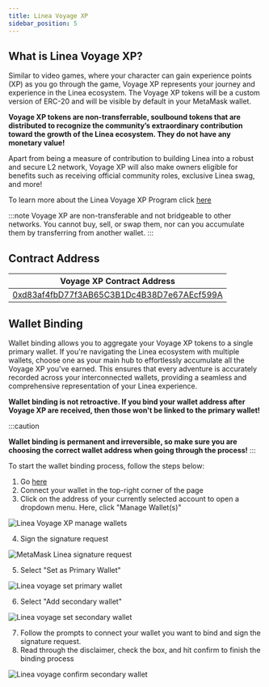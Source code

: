 ```yaml
---
title: Linea Voyage XP 
sidebar_position: 5
---
```


## What is Linea Voyage XP?

Similar to video games, where your character can gain experience points (XP) as you go through the game, Voyage XP represents your journey and experience in the Linea ecosystem. The Voyage XP tokens will be a custom version of ERC-20 and will be visible by default in your MetaMask wallet.

 **Voyage XP tokens are non-transferrable, soulbound tokens that are distributed to recognize the community’s extraordinary contribution toward the growth of the Linea ecosystem. They do not have any monetary value!**

Apart from being a measure of contribution to building Linea into a robust and secure L2 network, Voyage XP will also make owners eligible for benefits such as receiving official community roles, exclusive Linea swag, and more!

To learn more about the Linea Voyage XP Program click [here](https://linea.mirror.xyz/sl3dN6bP3h0Uxhh5yA_jqy9UFayjqCeChRvOSi1U3B8) 

:::note
Voyage XP are non-transferable and not bridgeable to other networks. You cannot buy, sell, or swap them, nor can you accumulate them by transferring from another wallet.
:::

## Contract Address

| Voyage XP Contract Address |
| -------------------------- |
| [0xd83af4fbD77f3AB65C3B1Dc4B38D7e67AEcf599A](https://lineascan.build/address/0xd83af4fbD77f3AB65C3B1Dc4B38D7e67AEcf599A) |

## Wallet Binding

Wallet binding allows you to aggregate your Voyage XP tokens to a single primary wallet. If you're navigating the Linea ecosystem with multiple wallets, choose one as your main hub to effortlessly accumulate all the Voyage XP you've earned. This ensures that every adventure is accurately recorded across your interconnected wallets, providing a seamless and comprehensive representation of your Linea experience. 

**Wallet binding is not retroactive. If you bind your wallet address after Voyage XP are received, then those won't be linked to the primary wallet!**

:::caution

**Wallet binding is permanent and irreversible, so make sure you are choosing the correct wallet address when going through the process!**
:::

To start the wallet binding process, follow the steps below:

1. Go [here](https://linea.build/activations)
2. Connect your wallet in the top-right corner of the page
3. Click on the address of your currently selected account to open a dropdown menu. Here, click "Manage Wallet(s)"

<div class="center-container">
  <div class="img-large">
    <img
      src="/img/article_images/Use_Linea/Linea_voyage_xp/Linea_voyage_xp_manage_wallets.png"
      alt="Linea Voyage XP manage wallets"
    />
  </div>
</div>

4. Sign the signature request

<div class="center-container">
  <div class="img-small">
    <img
      src="/img/article_images/Use_Linea/Linea_voyage_xp/MetaMask_Linea_signature_request.png"
      alt="MetaMask Linea signature request"
    />
  </div>
</div>

5. Select "Set as Primary Wallet"

<div class="center-container">
  <div class="img-small">
    <img
      src="/img/article_images/Use_Linea/Linea_voyage_xp/MetaMask_Linea_xp_set_primary_wallet.png"
      alt="Linea voyage set primary wallet"
    />
  </div>
</div>

6. Select "Add secondary wallet"

<div class="center-container">
  <div class="img-small">
    <img
      src="/img/article_images/Use_Linea/Linea_voyage_xp/MetaMask_Linea_xp_add_secondary_wallet.png"
      alt="Linea voyage set secondary wallet"
    />
  </div>
</div>

7. Follow the prompts to connect your wallet you want to bind and sign the signature request.
8. Read through the disclaimer, check the box, and hit confirm to finish the binding process

<div class="center-container">
  <div class="img-small">
    <img
      src="/img/article_images/Use_Linea/Linea_voyage_xp/MetaMask_Linea_xp_confirm_secondary_wallet.png"
      alt="Linea voyage confirm secondary wallet"
    />
  </div>
</div>

